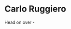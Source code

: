 Carlo Ruggiero
========================================================================
Head on over - 
